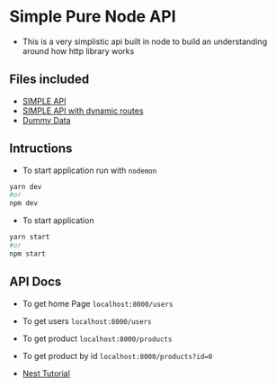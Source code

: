 # Simple Pure Node API

- This is a very simplistic api built in node to build an understanding around how http library works

## Files included

- [SIMPLE API](./server.js)
- [SIMPLE API with dynamic routes](./server2.js)
- [Dummy Data ](./Models/)

## Intructions

- To start application run with `nodemon`

```bash
yarn dev
#or
npm dev
```

- To start application

```bash
yarn start
#or
npm start
```

## API Docs

- To get home Page
  `localhost:8000/users`
- To get users
  `localhost:8000/users`
- To get product
  `localhost:8000/products`
- To get product by id
  `localhost:8000/products?id=0`

- [Nest Tutorial](https://github.com/kolynzb/KCF-prima-node-lesson-api)
